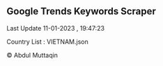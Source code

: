 

## Google Trends Keywords Scraper 
 
Last Update 11-01-2023 , 19:47:23

Country List :
VIETNAM.json



© Abdul Muttaqin 
